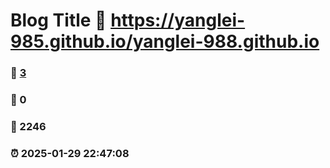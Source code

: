 # Blog Title :link: https://yanglei-985.github.io/yanglei-988.github.io 
### :page_facing_up: [3](https://yanglei-985.github.io/yanglei-988.github.io/tag.html) 
### :speech_balloon: 0 
### :hibiscus: 2246 
### :alarm_clock: 2025-01-29 22:47:08 
